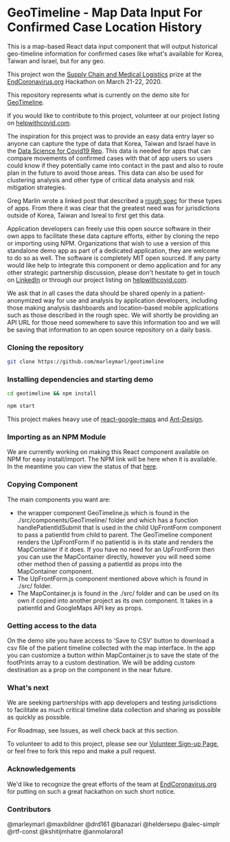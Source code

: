 # GeoTimeline - Map Data Input For Confirmed Case Location History

This is a map-based React data input component that will output historical geo-timeline information for confirmed cases like what's available for Korea, Taiwan and Israel, but for any geo.

This project won the [Supply Chain and Medical Logistics](https://devpost.com/software/geotime-map-data-input-for-confirmed-case-location-history) prize at the [EndCoronavirus.org](https://www.endcoronavirus.org/) Hackathon on March 21-22, 2020.

This repository represents what is currently on the demo site for [GeoTimeline](https://app.geotimeline.com).

If you would like to contribute to this project, volunteer at our project listing on [helpwithcovid.com](https://helpwithcovid.com/projects/245-geotime-data-input-of-historical-footprints-of-confirmed-cases-with-lat-lon-timestamp).

The inspiration for this project was to provide an easy data entry layer so anyone can capture the type of data that Korea, Taiwan and Israel have in the [Data Science for Covid19 Rep](https://github.com/jihoo-kim/Data-Science-for-COVID-19/blob/master/dataset/Patient/PatientRoute.csv). This data is needed for apps that can compare movements of confirmed cases with that of app users so users could know if they potentially came into contact in the past and also to route plan in the future to avoid those areas. This data can also be used for clustering analysis and other type of critical data analysis and risk mitigation strategies.

Greg Marlin wrote a linked post that described a [rough spec](https://www.linkedin.com/posts/activity-6646431967925583873-P6hF) for these types of apps. From there it was clear that the greatest need was for jurisdictions outside of Korea, Taiwan and Isreal to first get this data.

Application developers can freely use this open source software in their own apps to facilitate these data capture efforts, either by cloning the repo or importing using NPM. Organizations that wish to use a version of this standalone demo app as part of a dedicated application, they are welcome to do so as well. The software is completely MIT open sourced. If any party would like help to integrate this component or demo application and for any other strategic partnership discussion, please don't hesitate to get in touch on [LinkedIn](https://www.linkedin.com/in/greg-marlin-8a4528a/) or through our project listing on [helpwithcovid.com](https://helpwithcovid.com/projects/245-geotime-data-input-of-historical-footprints-of-confirmed-cases-with-lat-lon-timestamp).

We ask that in all cases the data should be shared openly in a patient-anonymized way for use and analysis by application developers, including those making analysis dashboards and location-based mobile applications such as those described in the rough spec. We will shortly be providing an API URL for those need somewhere to save this information too and we will be saving that information to an open source repository on a daily basis.

### Cloning the repository

```bash
git clone https://github.com/marleymarl/geotimeline
```

### Installing dependencies and starting demo

```bash
cd geotimeline && npm install
```

```bash
npm start
```

This project makes heavy use of [react-google-maps](https://www.npmjs.com/package/react-google-maps) and [Ant-Design](https://ant.design/).

### Importing as an NPM Module

We are currently working on making this React component available on NPM for easy install/import. The NPM link will be here when it is available. In the meantime you can view the status of that [here](https://github.com/marleymarl/geotimeline-npm).

### Copying Component

The main components you want are:

- the wrapper component GeoTimeline.js which is found in the ./src/components/GeoTimeline/ folder and which has a function handlePatientIdSubmit that is used in the child UpFrontForm component to pass a patientId from child to parent. The GeoTimeline component renders the UpFrontForm if no patientId is in its state and renders the MapContainer if it does. If you have no need for an UpFrontForm then you can use the MapContainer directly, however you will need some other method then of passing a patientId as props into the MapContainer component.
- The UpFrontForm.js component mentioned above which is found in ./src/ folder.
- The MapContainer.js is found in the ./src/ folder and can be used on its own if copied into another project as its own component. It takes in a patientId and GoogleMaps API key as props.

### Getting access to the data

On the demo site you have access to 'Save to CSV' button to download a csv file of the patient timeline collected with the map interface. In the app you can customize a button within MapContainer.js to save the state of the footPrints array to a custom destination. We will be adding custom destination as a prop on the component in the near future.

### What's next

We are seeking partnerships with app developers and testing jurisdictions to facilitate as much critical timeline data collection and sharing as possible as quickly as possible.

For Roadmap, see Issues, as well check back at this section.

To volunteer to add to this project, please see our [Volunteer Sign-up Page](https://helpwithcovid.com/projects/245-geotime-data-input-of-historical-footprints-of-confirmed-cases-with-lat-lon-timestamp), or feel free to fork this repo and make a pull request.

### Acknowledgements

We'd like to recognize the great efforts of the team at [EndCoronavirus.org](https://www.endcoronavirus.org/) for putting on such a great hackathon on such short notice.

### Contributors

@marleymarl
@maxbildner
@drd161
@banazari
@heldersepu
@alec-simplr
@rtf-const
@kshitijmhatre
@anmolarora1
